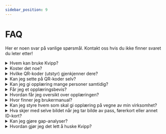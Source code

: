 ```yaml
---
sidebar_position: 9
---
```

# FAQ
Her er noen svar på vanlige spørsmål.  Kontakt oss hvis du ikke finner svaret du leter etter!

<details>
  <summary>Hvem kan bruke Kvipp?</summary>
  <div>
    <div>Hvem som helst med et ID-kort og mobil kan ta i bruk Kvipp. Siden Kvipp kan brukes uavhengig adminstrasjon av brukere og utstyr eller innlogging, så er det mulig å starte opp med Kvipp når som helst.</div>
  </div>
</details>

<details>
  <summary>Koster det noe?</summary>
  <div>
    <div>Kvipp er gratis! Gjennomføring, dokumentasjon og nedlasting av opplæringsbevis er kostnadsfritt. Dersom du ønsker oversikt over all opplæring i virksomheten din, kan du kjøpe Kvipp Bedrift.</div>
  </div>
</details>

<details>
  <summary>Hvilke QR-koder (utstyr) gjenkjenner dere?</summary>
  <div>
    <div>DigiQuip</div>
    <br/>
    <div>Reginn (Maskinregisteret)</div>
    <br/>
    <div>BRAREG</div>
  </div>
</details>

<details>
  <summary>Kan jeg sette på QR-koder selv?</summary>
  <div>
    <div>Ja. I Kvipp Bedrift er det funksjonalitet for å koble til QR-koder.</div>
  </div>
</details>

<details>
  <summary>Kan jeg gi opplæring mange personer samtidig?</summary>
  <div>
    <div>Ja. Når du starter en opplæring og er ferdig med sjekklisten, kan du legge til så mange deltakere du vil. Skann hver enkelt persons ID-kort og personen får opplæringen dokumentert.</div>
  </div>
</details>

<details>
  <summary>Får jeg et opplæringsbevis?</summary>
  <div>
    <div>Ja. Alle som har opplæring i Kvipp kan laste ned eller få tilsendt opplæringsbevis (PDF). Når du har identifisert deg, kan du i nedtrekksmenyen ved navnet ditt legge til e-post. Når du legger til e-post blir alle opplæringsbevis alltid automatisk sendt. Første gangen du legger til e-post får du alle opplæringsbevis, mens du senere vil få ett og ett.</div>
  </div>
</details>

<details>
  <summary>Hvordan får jeg oversikt over opplæringen?</summary>
  <div>
    <div>Som leder kan du få oversikt over all opplæring i Kvipp Bedrift. Alternativt kan du be dine ansatte sende deg opplæringsbevis på e-post. Dersom du heller ønsker å se alt i en oversikt, kan du kjøpe Kvipp Bedrift for kun 1390kr per måned.</div>
  </div>
</details>

<details>
  <summary>Hvor finner jeg brukermanual?</summary>
  <div>
    <div>I Kvipp finner du ikke noen brukermanual enda. Denne muligheten vil komme etter hvert.</div>
  </div>
</details>

<details>
  <summary>Kan jeg styre hvem som skal gi opplæring på vegne av min virksomhet?</summary>
  <div>
    <div>Ja. I Kvipp Bedrift styrer du hvem som kan gi opplæring på vegne av virksomheten din.</div>
  </div>
</details>

<details>
  <summary>Hva skjer med selve bildet når jeg tar bilde av pass, førerkort eller annet ID-kort?</summary>
  <div>
    <div>Vi leser av informasjonen og deretter forkastes bildet. Kun fornavn, etternavn og fødselsdato blir lagret.</div>
  </div>
</details>

<details>
  <summary>Kan jeg gjøre gap-analyser?</summary>
  <div>
    <div>Ja! I Kvipp Bedrift kan du gruppere utstyr og folk, og få oversikt over status og progresjon. Les mer i delen "personer og opplæring".</div>
  </div>
</details>

<details>
  <summary>Hvordan gjør jeg det lett å huske Kvipp?</summary>
  <div>
    <div>**Plakat.** Heng opp plakater som minner om at dere bruker Kvipp for opplæring.</div>
    <br/>
    <div>**Hjemskjerm.** Tips de ansatte om å lagre kvipp.it på mobilens hjemskjerm.</div>
    <br/>
     <div>**Sørg for at det blir en innarbeidet rutine.** Vær kompromissløs i starten: I møter, på brakka, ifb med fremdrift. Ta det opp som tema og se på progresjonen.</div>
    <br/>
    <div>**Merking av utstyr.** For å bruke Kvipp trenger dere ikke å merke opp noe utstyr, men det kan fungere som gode påminnelser.</div>
  </div>
</details>